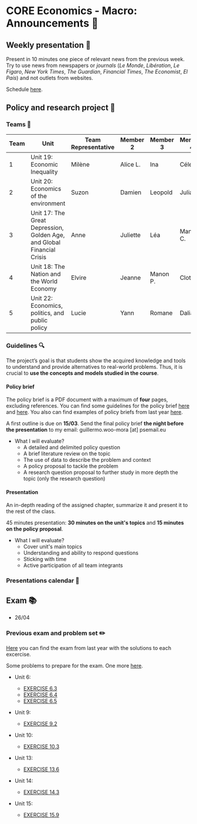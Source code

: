 # CORE Economics - Macro: Announcements :loudspeaker:


## Weekly presentation :newspaper:

Present in 10 minutes one piece of relevant news from the previous week. Try to use news from newspapers or *journals* (*Le Monde*, *Libération*, *Le Figaro*, *New York Times*, *The Guardian*, *Financial Times*, *The Economist*, *El País*) and not outlets from websites.

Schedule [here](https://raw.githubusercontent.com/woomora/CORE-econ-macro/master/other/CORE-econ%20macro%20weekly%20news%20presentation.png).

## **Policy and research project** :page_facing_up: 

### Teams :busts_in_silhouette:

| Team | Unit | Team Representative | Member 2 | Member 3 | Member 4 |  Member 5 | Member 6 | 
| --- | --- | --- | --- | --- | --- | --- | --- | 
| 1 | Unit 19: Economic Inequality | Milène | Alice L. | Ina | Céleste | Alice G. |  | 
| 2 | Unit 20: Economics of the environment | Suzon | Damien | Leopold | Julia | Clément |  | 
| 3 | Unit 17: The Great Depression, Golden Age, and Global Financial Crisis | Anne | Juliette | Léa | Manon C. | Elif |  | 
| 4 | Unit 18: The Nation and the World Economy | Elvire | Jeanne | Manon P. | Clotilde | Luka |  | 
| 5 | Unit 22: Economics, politics, and public policy | Lucie | Yann | Romane | Dalia | Maxence |  | 

### Guidelines :mag:

The project’s goal is that students show the acquired knowledge and tools to understand and provide alternatives to real-world problems. Thus, it is crucial to **use the concepts and models studied in the course**.

#### Policy brief

The policy brief is a PDF document with a maximum of **four** pages, excluding references. You can find some guidelines for the policy brief [here](https://writingcenter.unc.edu/tips-and-tools/policy-briefs/) and [here](https://www.idrc.ca/sites/default/files/idrcpolicybrieftoolkit.pdf). You also can find examples of policy briefs from last year [here](https://github.com/woomora/CORE-econ-macro/tree/master/other/Policy%20brief%20examples). 

A first outline is due on **15/03**. Send the final policy brief **the night before the presentation** to my email: guillermo.woo-mora [at] psemail.eu

- What I will evaluate?
  - A detailed and delimited policy question
  - A brief literature review on the topic
  - The use of data to describe the problem and context
  - A policy proposal to tackle the problem
  - A research question proposal to further study in more depth the topic (only the research question)

#### Presentation

An in-depth reading of the assigned chapter, summarize it and present it to the rest of the class.

45 minutes presentation: **30 minutes on the unit's topics** and **15 minutes on the policy proposal**.

- What I will evaluate?  
  - Cover unit's main topics
  - Understanding and ability to respond questions
  - Sticking with time
  - Active participation of all team integrants
  
### Presentations calendar :date:

<!---
  - 08/06
    - Unit 21: Innovation, Information, and the Networked Economy
    - Unit 17: The Great Depression, Golden Age, and Global Financial Crisis
  - 15/06
    - Unit 22: Economics, politics, and public policy  
    - Unit 20: Economics of the environment
    - Unit 18: The Nation and the World Economy
    - Unit 19: Economic Inequality --->

## **Exam** :books:

- 26/04

### **Previous exam and problem set** :pencil2:

[Here](https://github.com/woomora/CORE-econ-macro/blob/master/other/CORE-Econ-Macro-Exam-Solutions.pdf) you can find the exam from last year with the solutions to each excercise.

Some problems to prepare for the exam. One more [here](https://github.com/woomora/CORE-econ-macro/blob/master/other/CORE_Econ_Macro_Problems.pdf).

- Unit 6: 
  - [EXERCISE 6.3](https://www.core-econ.org/the-economy/book/text/06.html#exercise-63-assumptions-of-the-model)
  - [EXERCISE 6.4](https://www.core-econ.org/the-economy/book/text/06.html#exercise-64-the-employer-sets-the-wage)
  - [EXERCISE 6.5](https://www.core-econ.org/the-economy/book/text/06.html#exercise-65-effort-and-wages)
   
- Unit 9: 
  - [EXERCISE 9.2](https://www.core-econ.org/the-economy/book/text/09.html#exercise-92-shifts-in-the-wage-setting-curve) 

- Unit 10:
  - [EXERCISE 10.3](https://www.core-econ.org/the-economy/book/text/10.html#exercise-103-an-increase-in-the-interest-rate)
  
- Unit 13:
  - [EXERCISE 13.6](https://www.core-econ.org/the-economy/book/text/13.html#exercise-136-changes-in-income-changes-in-consumption)
   
- Unit 14: 
  - [EXERCISE 14.3](https://www.core-econ.org/the-economy/book/text/14.html#exercise-143-the-multiplier-model) 

- Unit 15:
  - [EXERCISE 15.9](https://www.core-econ.org/the-economy/book/text/15.html#exercise-159-a-construction-boom) 
 
